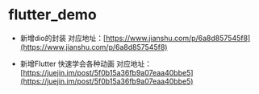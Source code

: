 # flutter_demo

- 新增dio的封装
对应地址：[https://www.jianshu.com/p/6a8d857545f8](https://www.jianshu.com/p/6a8d857545f8)

- 新增Flutter 快速学会各种动画
对应地址：[https://juejin.im/post/5f0b15a36fb9a07eaa40bbe5](https://juejin.im/post/5f0b15a36fb9a07eaa40bbe5)
